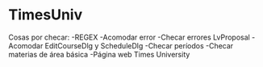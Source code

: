 TimesUniv
=========

Cosas por checar:
-REGEX
-Acomodar error
-Checar errores LvProposal
-Acomodar EditCourseDlg y ScheduleDlg
-Checar períodos
-Checar materias de área básica
-Página web
Times University
